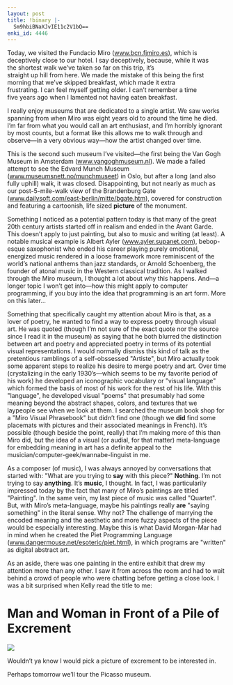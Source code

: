 ```yaml
---
layout: post
title: !binary |-
  Sm9hbiBNaXJvIE11c2V1bQ==
enki_id: 4446
---
```


Today, we visited the Fundacio Miro (<a
href="http://www.bcn.fjmiro.es">www.bcn.fjmiro.es</a>), which is  
deceptively close to our hotel. I say deceptively, because, while it
was  
the shortest walk we’ve taken so far on this trip, it’s  
straight up hill from here. We made the mistake of this being the
first  
morning that we’ve skipped breakfast, which made it extra  
frustrating. I can feel myself getting older. I can’t remember a time  
five years ago when I lamented not having eaten breakfast.

<p>
I really enjoy museums that are dedicated to a single artist. We saw
works  
spanning from when Miro was eight years old to around the time he
died.  
I’m far from what you would call an art enthusiast, and I’m  
horribly ignorant by most counts, but a format like this allows me to
walk  
through and observe—in a very obvious way—how the artist  
changed over time.

</p>
<p>
This is the second such museum I’ve visited—the first being the  
Van Gogh Museum in Amsterdam (<a
href="http://www.vangoghmuseum.nl">www.vangoghmuseum.nl</a>). We made
a  
failed attempt to see the Edvard Munch Museum (<a
href="http://www.museumsnett.no/munchmuseet">www.museumsnett.no/munchmuseet</a>)  
in Oslo, but after a long (and also fully uphill) walk, it was closed.  
Disappointing, but not nearly as much as our post-5-mile-walk view of
the  
Brandenburg Gate (<a
href="http://www.dailysoft.com/east-berlin/mitte/bgate.htm">www.dailysoft.com/east-berlin/mitte/bgate.htm</a>),  
covered for construction and featuring a cartoonish, life sized  
<b>picture</b> of the monument.

</p>
<p>
Something I noticed as a potential pattern today is that many of the
great  
20th century artists started off in realism and ended in the Avant
Garde.  
This doesn’t apply to just painting, but also to music and writing  
(at least). A notable musical example is Albert Ayler (<a
href="http://www.ayler.supanet.com">www.ayler.supanet.com</a>),
bebop-esque  
saxophonist who ended his career playing purely emotional, energized
music  
rendered in a loose framework more reminiscent of the world’s  
national anthems than jazz standards, or Arnold Schoenberg, the founder
of  
atonal music in the Western classical tradition. As I walked through
the  
Miro museum, I thought a lot about why this happens. And—a longer  
topic I won’t get into—how this might apply to computer  
programming, if you buy into the idea that programming is an art form.
More  
on this later…

</p>
<p>
Something that specifically caught my attention about Miro is that, as
a  
lover of poetry, he wanted to find a way to express poetry through
visual  
art. He was quoted (though I’m not sure of the exact quote nor the  
source since I read it in the museum) as saying that he both blurred
the  
distinction between art and poetry and appreciated poetry in terms of
its  
potential visual representations. I would normally dismiss this kind
of  
talk as the pretentious ramblings of a self-obssessed "Artiste&quot;,  
but Miro actually took some apparent steps to realize his desire to
merge  
poetry and art. Over time (crystalizing in the early  
1930’s—which seems to be my favorite period of his work) he  
developed an iconographic vocabulary or "visual language&quot; which  
formed the basis of most of his work for the rest of his life. With
this  
"language&quot;, he developed visual "poems&quot; that presumably  
had some meaning beyond the abstract shapes, colors, and textures that
we  
laypeople see when we look at them. I searched the museum book shop for
a  
"Miro Visual Phrasebook&quot; but didn’t find one (though we  
<b>did</b> find some placemats with pictures and their associated
meanings  
in French). It’s possible (though beside the point, really) that  
I’m making more of this than Miro did, but the idea of a visual (or  
audial, for that matter) meta-language for embedding meaning in art has
a  
definite appeal to the musician/computer-geek/wannabe-linguist in me.

</p>
<p>
As a composer (of music), I was always annoyed by conversations that  
started with: "What are you trying to <b>say</b> with this  
piece?" <b>Nothing</b>. I’m not trying to say <b>anything</b>.  
It’s <b>music</b>, I thought. In fact, I was particularily impressed  
today by the fact that many of Miro’s paintings are titled  
"Painting&quot;. In the same vein, my last piece of music was called  
"Quartet&quot;. But, with Miro’s meta-language, maybe his  
paintings really <b>are</b> "saying something&quot; in the literal  
sense. Why not? The challenge of marrying the encoded meaning and the  
aesthetic and more fuzzy aspects of the piece would be especially  
interesting. Maybe this is what David Morgan-Mar had in mind when he  
created the Piet Programming Language (<a
href="http://www.dangermouse.net/esoteric/piet.html">www.dangermouse.net/esoteric/piet.html</a>),  
in which programs are "written&quot; as digital abstract art.

</p>
<p>
As an aside, there was one painting in the entire exhibit that drew my  
attention more than any other. I saw it from across the room and had
to  
wait behind a crowd of people who were chatting before getting a close  
look. I was a bit surprised when Kelly read the title to me:

</p>
<h1>
Man and Woman in Front of a Pile of Excrement

</h1>
<p>
<img src="http://www.chadfowler.com/images/excrement.jpg">

</p>
<p>
Wouldn’t ya know I would pick a picture of excrement to be interested  
in.

</p>
<p>
Perhaps tomorrow we’ll tour the Picasso museum.

</p>
